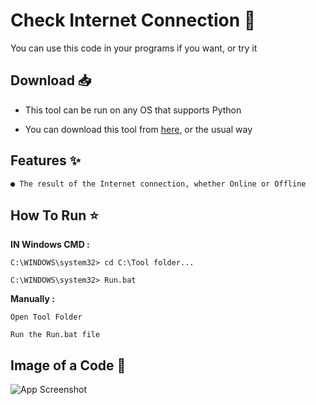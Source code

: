 
# **Check Internet Connection 📡**

You can use this code in your programs if you want, or try it 

## **Download** 📥

- This tool can be run on any OS that supports Python 

- You can download this tool from [here](https://github.com/7nun/RecRoom-Users-APi/archive/refs/heads/main.zip), or the usual way

## **Features** ✨


```
● The result of the Internet connection, whether Online or Offline
```
## **How To Run** ⭐


**IN Windows CMD :**
```
C:\WINDOWS\system32> cd C:\Tool folder...
```
```
C:\WINDOWS\system32> Run.bat
```

**Manually :**
```
Open Tool Folder
```
```
Run the Run.bat file
```


## **Image of a Code** 📸

![App Screenshot](https://i.postimg.cc/brpK67zL/image.png)

